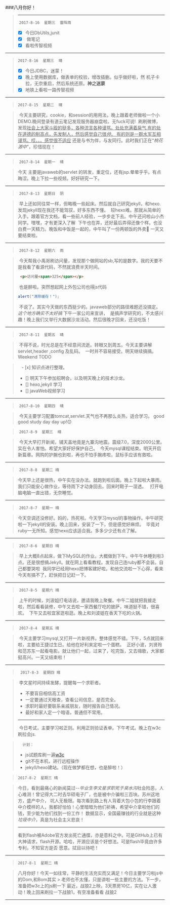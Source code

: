 ###八月你好！
> ---
>  `2017-8-16  星期三  雷阵雨`
 
> - [x] 今日DbUtils,junit
> - [x]  做笔记
> - [x] 看啦传智视频
---
> `2017-8-16  星期三  晴`
> - [x] 今日JDBC，迷蒙！
> - [x] 晚上使用数据库，做表单的校验，增改插删。似乎做好啦，然 机子卡拉，无奈重启，然后系统还原。**神之迷蒙**
> - [x] 地铁上看啦一路传智视频
---
> `2017-8-15  星期二  晴`

>  今天主要研究，cookie，和session的用用法，晚上跟着老师做啦一个小DEMO.晚间登录有道云笔记发现服务器崩盘啦。无fuck可说!
>  刷刷微博，发现<ins>社会上大家斗殴的挺多，各种流言各种谩骂。处处充满着戾气.有的处在道德的制高点，先发制人，然后感觉自己很*帅*，
>  有的则是一群水军互相谩骂。哎。。。感觉很不适应</ins> 还是与书为伴，与友同行。此时我们正在“*桃花源中*”，珍惜现在！
---
>  `2017-8-14  星期一  晴`

> 今天 主要是javaweb的servlet 的转发，重定位，还有jsp.晕晕乎乎。有点晦涩。晚上下拉一些视频。好好研究一下。
---
>  `2017-8-13  星期日  阴`

>  早上还如同往常一样，但略晚一些起床。然后就自己研究jekyll，和hexo.发现jekyll现在我还不能驾驭，好多东西不懂。
>  较hexo难。那就从简单的入手。跟着官方文档，看一些前人经验，一步步走下去。中午还问啦山小杰同学。嘿嘿，才有更深入了解
>  下午也在弄，还好最后弄得还像个样。也没白费一天精力。晚饭和中饭是一起的，中午叫了一份两顿饭的外卖:eyes: 一天又要结束啦。
---
>  `2017-8-12  星期六  雨`

>  今天帮我小禹哥刷访问量，发现那个做网站的sb,写的是数字。我的天要不是我看了看源代码，不然就浪费半天时间。
>  ``` html
>  <p>访问量<span>325</span></p>
>  ```
>  也是醉啦。突然想起网上外包公司也得js代码
>  ``` javascript
>  alert("清除缓存！");
>  ```
>  不说了。其实今天做的东西挺少的。javaweb部分的路径难题还没搞定。_这个地方确实不太好搞_ 下午一家公司来宣讲，
>  是搞声学研究的，不太感兴趣！晚上我们又举行大数据沙龙活动。然后很晚才回来，还没吃饭！
---
>  `2017-8-11  星期五  晴`

>  不得不说，时光总是在不经意间流逝。转眼又到周五。今天主要讲解servlet,header ,config 及乱码。
>  一时并不容易接受。明天继续搞搞。
>  Weekend TODO

>    - [x] 知识点进行整理。
>    - [] 明天下午参加招聘会，以及明天晚上的技术沙龙。
>    - [] hexo,jekyll 学习
>    - [] javaWeb视频学习
---
>  `2017-8-10  星期四  晴`

>  今天主要学习配置tomcat,servlet.天气也不再那么炎热，适合学习。
>  good good study day day up!:blush:

>  `2017-8-9  星期三  晴`

>  今天大早打开新闻，铺天盖地竟是九寨沟地震。震级7.0，深度2000公里。实在令人害怕。希望大家好好保护自己。
>  今天mysql课程结束。明天开启新篇章。网购的护腕也到啦，再也不怕手腕疼啦，鼠标手应该有救啦。
---
>  `2017-8-8  星期二 晴`

>  今天早上还是很热，中午实在没办法。就跑到啦后面。晚上下起啦大暴雨。 我们只能安心做作业，等待雨下才动身回去。回来时鞋子一湿透。
>   打开电脑电脑一直出错，无奈睡觉。
---
>  `2017-8-7  星期一 晴`

> 今天空调还没修好。妈的，热死啦。今天学习mysql的事物操作。中午研究啦一下jekyll的安装。晚上回来，安装了一下，但是感觉好麻烦。
>  毕竟对ruby一无所知。感觉hexo应该适合我。多多少少还有点了解。
---
>  `2017-8-6  星期日 晴`

>  早上大概8点起床，做下MySQL的作业。大概做到下午。中午午休睡到啦3点。还是很想搞Jekyll。就在网上看看教程。发现自己连ruby都不会装。自己都要哭啦
>  我同学已经用hexo把博客建好啦。和他交流啦一下心得，看来今天有搞不了，赶快把日记赶一下。
---
>  `2017-8-5  星期六 晴`

>  上午的时候，刘波姐打电话说，邀请我晚上聚餐。中午二姐就把我接走啦，然后看看装修，中午又去啦一家西餐厅吃的披萨，味道挺不错，很喜欢。
>  下午又去啦宜家逛啦逛。晚上和刘波姐在香天下吃的火锅。
---
>  `2017-8-4  星期五 晴`

>  今天主要学习mysql,又打开一片新视界。整体感觉不错。下午，5点就回来啦，主要给王捷过生日。给他在好利来定啦一个蛋糕。
>  正好小波，刘贤玲和范苏东一起看电影。就让他们一起，过来了，吃完饭，又去嗨歌，大家都挺高兴。一天又结束啦！
---
>   `2017-8-3  星期四 晴`

>  李文星时间持续发酵，提醒每一个求职者。
>	- 不要盲目相信高工资
> - 一定要通过天眼查，查看公司信息，是否完全。
>- 求职时最好要联系亲戚朋友，随时报告自己情况。
>- 最好和家人定一个暗语，普通但不常用。 
>- - -
>  今日考试，主要学习啦正则。利用正则验证表单。下午考试。晚上在w3c刷拉会js.

>		计划：
>	* js试题库刷一遍[w3c](https://w3cschool.cn)
>	* git不在本机，进行远程操作
>	* jekyll/hexo建站。（现在做梦都在想，也是醉啦！）


> `2017-8-2  星期三 晴`

> 今日，看到最痛心的新闻莫过--*毕业生李文星求职死于臭水沟*社会险恶，人心难测！曾记得大二时去华硕电子厂，也是被中介骗啦三百块。苏州这地方，盛产中介，
> 坑人无极限。每次看到路上有人背着大包小包的行李跟着中介模样的人，我都好怕怕！心里暗暗为他们祈祷，希望中介拿啦他们的钱，至少能为他们找到一份工作！
> 数据显示，全国最赚钱的行业就是这种*垃圾中介*，真是为社会主义悲哀！
> - - - - - -
> 看到flash被Adobe官方发出死亡通牒，亦是意料之中。可是GitHub上已有大神请求，flash开源。哈哈，开源应该是个好想法。可是flash毕竟由许多专利，不知官方是否
> 愿意。拭目以待吧！

>

---
> `2017-8-1  星期二 晴`

>  八月你好！今天一如往常，平静的生活充实而又满足！今日主要学习啦js中的Dom,和Bom其实 > 老师也不太懂，只是讲啦一些主要的方法。下一步，准备把w3c上的js刷一下
>  最近，战狼2上映，3天票房10亿，实在让人激动！晚上回来刷拉一下战狼1，有空准备看看
>  战狼2
- - -

